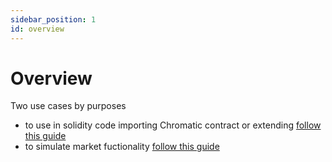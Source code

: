 ```yaml
---
sidebar_position: 1
id: overview
---
```


# Overview

Two use cases by purposes
- to use in solidity code importing Chromatic contract or extending
  [follow this guide](./package)
- to simulate market fuctionality
  [follow this guide](./clone)
